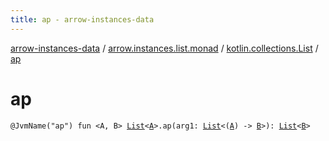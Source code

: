 ```yaml
---
title: ap - arrow-instances-data
---
```


[arrow-instances-data](../../index.html) / [arrow.instances.list.monad](../index.html) / [kotlin.collections.List](index.html) / [ap](./ap.html)

# ap

`@JvmName("ap") fun <A, B> `[`List`](https://kotlinlang.org/api/latest/jvm/stdlib/kotlin.collections/-list/index.html)`<`[`A`](ap.html#A)`>.ap(arg1: `[`List`](https://kotlinlang.org/api/latest/jvm/stdlib/kotlin.collections/-list/index.html)`<(`[`A`](ap.html#A)`) -> `[`B`](ap.html#B)`>): `[`List`](https://kotlinlang.org/api/latest/jvm/stdlib/kotlin.collections/-list/index.html)`<`[`B`](ap.html#B)`>`
